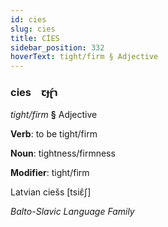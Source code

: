 ```yaml
---
id: cies
slug: cies
title: CİES
sidebar_position: 332
hoverText: tight/firm § Adjective
---
```


### cies&emsp;<span kind="abugida">ꞇɟɽ́ɿ</span>

*tight/firm* **§** Adjective

**Verb**: to be tight/firm

**Noun**: tightness/firmness

**Modifier**: tight/firm

Latvian ciešs [tsiɛ̂ʃ]

*Balto-Slavic Language Family*